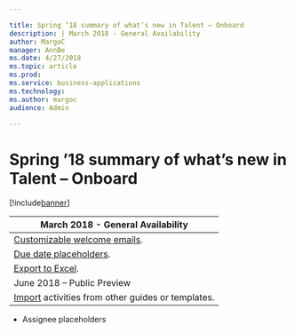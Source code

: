 ```yaml
---

title: Spring ’18 summary of what’s new in Talent – Onboard
description: | March 2018 - General Availability                                | |------------------------------------------------------------------| | [Customizable welcome emails](customizable-welcome-emails.
author: MargoC
manager: AnnBe
ms.date: 4/27/2018
ms.topic: article
ms.prod: 
ms.service: business-applications
ms.technology: 
ms.author: margoc
audience: Admin

---
```

#  Spring ’18 summary of what’s new in Talent – Onboard




[!include[banner](../../../includes/banner.md)]

| March 2018 - General Availability                                |
|------------------------------------------------------------------|
| [Customizable welcome emails](customizable-welcome-emails.md).  |
| [Due date placeholders](due-date-placeholders.md).                |
| [Export to Excel](export-to-excel.md).                          |
| June 2018 – Public Preview                                       |
| [Import](customizable-welcome-emails.md) activities from other guides or templates. |

-   Assignee placeholders
